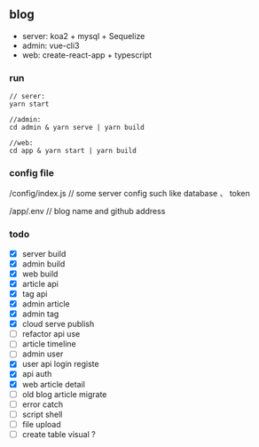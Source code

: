 ## blog
- server: koa2 + mysql + Sequelize
- admin: vue-cli3
- web: create-react-app + typescript

### run
```
// serer: 
yarn start
```
```
//admin:
cd admin & yarn serve | yarn build
```
```
//web:
cd app & yarn start | yarn build
```

### config file 

/config/index.js // some server config such like database 、 token

/app/.env // blog name and github address

### todo
- [x] server build
- [x] admin build
- [x] web build
- [x] article api
- [x] tag api
- [x] admin article 
- [x] admin tag
- [x] cloud serve publish
- [ ] refactor api use
- [ ] article timeline
- [ ] admin user
- [x] user api login registe
- [x] api auth
- [x] web article detail
- [ ] old blog article migrate
- [ ] error catch
- [ ] script shell
- [ ] file upload
- [ ] create table visual ?